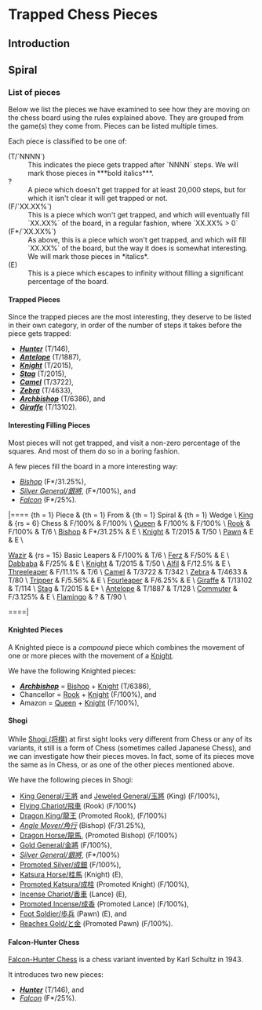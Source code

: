 # Trapped Chess Pieces

## Introduction

## Spiral

### List of pieces

Below we list the pieces we have examined to see how they are moving
on the chess board using the rules explained above. They are grouped
from the game(s) they come from. Pieces can be listed multiple times.

Each piece is classified to be one of:

<dl markdown="1">
<dt>(T/`NNNN`)</dt>
<dd>This indicates the piece gets trapped after `NNNN` steps. We will
    mark those pieces in ***bold italics***.</dd>
<dt>?</dt>
<dd>A piece which doesn't get trapped for at least 20,000 steps, but
    for which it isn't clear it will get trapped or not.
<dt>(F/`XX.XX%`)</dt>
<dd>This is a piece which won't get trapped, and which will eventually
    fill `XX.XX%` of the board, in a regular fashion, where `XX.XX% > 0`</dd>
<dt>(F*/`XX.XX%`)</dt>
<dd>As above, this is a piece which won't get trapped, and which will
    fill `XX.XX%` of the board, but the way it does is somewhat
    interesting. We will mark those pieces in *italics*.</dd>
<dt>(E)</dt>
<dd>This is a piece which escapes to infinity without filling a significant
    percentage of the board.</dd>
</dl>

#### Trapped Pieces

Since the trapped pieces are the most interesting, they deserve to be
listed in their own category, in order of the number of steps it takes
before the piece gets trapped:

* [***Hunter***](hunter.html) (T/146),
* [***Antelope***](antelope.html) (T/1887),
* [***Knight***](knight.html) (T/2015),
* [***Stag***](stag.html) (T/2015),
* [***Camel***](camel.html) (T/3722),
* [***Zebra***](zebra.html) (T/4633),
* [***Archbishop***](archbishop.html) (T/6386), and
* [***Giraffe***](giraffe.html) (T/13102).

#### Interesting Filling Pieces

Most pieces will not get trapped, and visit a non-zero percentage
of the squares. And most of them do so in a boring fashion.

A few pieces fill the board in a more interesting way:

* [*Bishop*](bishop.html) (F*/31.25%),
* [*Silver General/&#x9280;&#x5c07;*](silver_general.html), (F*/100%), and
* [*Falcon*](falcon.html) (F*/25%).

|====
{th = 1} Piece  &
{th = 1} From   &
{th = 1} Spiral &
{th = 1} Wedge  \\
[King](king.html)                  & {rs = 6} Chess
                                   & F/100%    & F/100%   \\
[Queen](queen.html)                & F/100%    & F/100%   \\
[Rook](rook.html)                  & F/100%    & T/6      \\
[Bishop](bishop.html)              & F*/31.25% & E        \\
[Knight](knight.html)              & T/2015    & T/50     \\
[Pawn](pawn.html)                  & E         & E        \\

[Wazir](wazir.html)                & {rs = 15} Basic Leapers
                                   & F/100%    & T/6      \\
[Ferz](ferz.html)                  & F/50%     & E        \\
[Dabbaba](dabbaba.html)            & F/25%     & E        \\
[Knight](knight.html)              & T/2015    & T/50     \\
[Alfil](alfil.html)                & F/12.5%   & E        \\
[Threeleaper](threeleaper.html)    & F/11.1%   & T/6      \\
[Camel](camel.html)                & T/3722    & T/342    \\
[Zebra](zebra.html)                & T/4633    & T/80     \\
[Tripper](tripper.html)            & F/5.56%   & E        \\
[Fourleaper](fourleaper.html)      & F/6.25%   & E        \\
[Giraffe](giraffe.html)            & T/13102   & T/114    \\
[Stag](stag.html)                  & T/2015    & E*       \\
[Antelope](antelope.html)          & T/1887    & T/128    \\
[Commuter](commuter.html)          & F/3.125%  & E        \\
[Flamingo](flamingo.html)          & ?         & T/90     \\

====|


#### Knighted Pieces

A Knighted piece is a *compound* piece which combines the movement 
of one or more pieces with the movement of a [Knight](knight.html).

We have the following Knighted pieces:

* [***Archbishop***](archbishop.html) =
  [Bishop](bishop.html) + [Knight](knight.html) (T/6386),
* Chancellor =
  [Rook](rook.html) + [Knight](knight.html) (F/100%), and
* Amazon =
  [Queen](queen.html) + [Knight](knight.html) (F/100%),

#### Shogi

While [Shogi (&#x5c06;&#x68cb;)](#wiki:Shogi) at first sight looks
very different from Chess or any of its variants, it still
is a form of Chess (sometimes called Japanese Chess), and
we can investigate how their pieces moves. In fact, some of
its pieces move the same as in Chess, or as one of the other
pieces mentioned above.

We have the following pieces in Shogi:

* [King General/&#x738b;&#x5c07;](king.html?piece=king_general) and
  [Jeweled General/&#x7389;&#x5c07;](king.html?piece=jeweled_general)
  (King) (F/100%),
* [Flying Chariot/&#x98db;&#x8eca;](rook.html?piece=flying_chariot)
  (Rook) (F/100%)
* [Dragon King/&#x9f8d;&#x738b;](dragon_king.html) (Promoted Rook), (F/100%)
* [*Angle Mover/&#x89d2;&#x884c;*](bishop.html?piece=angle_mover)
  (Bishop) (F/31.25%),
* [Dragon Horse/&#x9f8d;&#x99ac;](dragon_horse.html), (Promoted Bishop) (F/100%)
* [Gold General/&#x91d1;&#x5c07;](gold_general.html) (F/100%),
* [*Silver General/&#x9280;&#x5c07;*](silver_general.html), (F*/100%)
* [Promoted Silver/&#x6210;&#x9280;](gold_general.html?piece=promoted_silver)
  (F/100%),
* [Katsura Horse/&#x6842;&#x99ac;](katsura_horse.html) (Knight) (E),
* [Promoted Katsura/&#x6210;&#x6842;](gold_general.html?piece=promoted_katsura)
  (Promoted Knight) (F/100%),
* [Incense Chariot/&#x9999;&#x8eca;](incense_chariot.html) (Lance) (E),
* [Promoted Incense/&#x6210;&#x9999;](gold_general.html?piece=promoted_incense)
  (Promoted Lance) (F/100%),
* [Foot Soldier/&#x6b69;&#x5175;](pawn.html?piece=foot_soldier) (Pawn) (E), and
* [Reaches Gold/&#x3068;&#x91d1;](gold_general.html?piece=promoted_pawn)
  (Promoted Pawn) (F/100%).


#### Falcon-Hunter Chess

[Falcon-Hunter Chess](#wiki:Falcon-hunter_chess) is a chess variant
invented by Karl Schultz in 1943.

It introduces two new pieces:

* [***Hunter***](hunter.html) (T/146), and
* [*Falcon*](falcon.html) (F*/25%).
